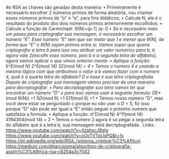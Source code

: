#o RSA as chaves são geradas desta maneira:
•	Primeiramente é necessário escolher 2 números primos de forma aleatória, vou chamar esses números primos de “p” e “q”, para fins didáticos;
•	Calcule N, ele é o resultado do produto dos dois números primos anteriormente escolhidos;
•	Calcule a função de Carmichael:  Θ(N)=(p-1) *(q-1)
•	Só é necessário mais um passo para criptografar sua mensagem, é necessário escolher um número “E”. Esse número “E” tem que ser maior que 1 e menor que Θ(N), de forma que “E” e Θ(N) sejam primos entre si;
Vamos supor que queira criptografar a letra b para isso vou atribuir um valor numérico para b, b agora vale 2(escolhi esse número, pois b é a segunda letra do alfabeto), agora vamos aplicar o que vimos anterior mente: 
•	Aplique a função:  b^E(mod N)
                                 2^5(mod 14)
		     32(mod 14) = 4
•	Temos o numero 4 e usando a mesma lógica com que atribuímos o valor a b vamos fazer com o numero 4, qual é a quarta letra do alfabeto? D e essa é sua letra criptografada
Depois de criptografar sua mensagem vamos precisar de uma maneira para decriptografar:
•	Para decriptografar sua letra vamos ter que encontrar um número “D” e para isso vamos usar a seguinte formula: D*E*(mod Θ(N)) =1
5*D*(mod 6) =1
5*11*(mod 6) =1
•	Temos nosso número “D”, mas você deve estar se perguntado o porque eu não user o D = 5, fiz isso porque “D” não pode ser igual a “E” então peguei o próximo numero que satisfazia a formula.
•	Aplique a função: d^D(mod N)
    4^11(mod 14)
    4194304(mod 14) = 2
•	Temos o numero 2 agora é só pegar a segunda letra do alfabeto que é a letra b, sua mensagem está decriptografada .
Links: 
https://www.youtube.com/watch?v=4zahvcJ9glg
https://www.youtube.com/watch?v=oOcTVTpUsPQ&t=1s
https://pt.wikipedia.org/wiki/RSA_(sistema_criptogr%C3%A1fico)
https://medium.com/@tarcisioma/algoritmo-de-criptografia-assim%C3%A9trica-rsa-c6254a3c7042
